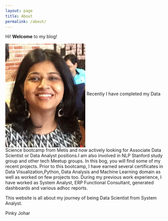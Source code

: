 ```yaml
---
layout: page
title: About
permalink: /about/
---
```


Hi! **Welcome** to my blog!

<img src="/assets/img/About_me.png" align="middle" height ="25%" width="50%">
Recently I have completed my Data Science bootcamp from Metis and now actively looking for Associate Data Scientist or Data Analyst positions.I am also involved in NLP Stanford study group and other tech Meetup groups. 
In this bog, you will find some of my recent projects.
Prior to this bootcamp, I have earned several certificates in Data Visualization,Python, Data Analysis and Machine Learning domain as well as worked on few projects too.
During my previous work experience, I have worked as System Analyst, ERP Functional Consultant, generated dashboards and various adhoc reports.


This website is all about my journey of being Data Scientist from System Analyst.

Pinky Johar


